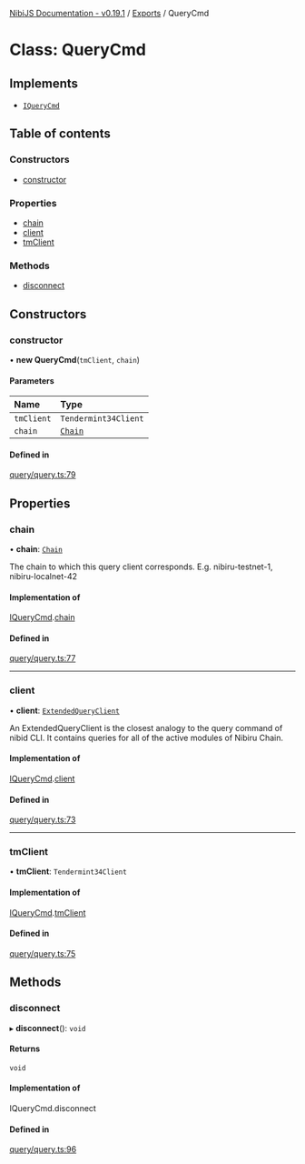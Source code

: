 [NibiJS Documentation - v0.19.1](../intro.md) / [Exports](../modules.md) / QueryCmd

# Class: QueryCmd

## Implements

- [`IQueryCmd`](../interfaces/IQueryCmd.md)

## Table of contents

### Constructors

- [constructor](QueryCmd.md#constructor)

### Properties

- [chain](QueryCmd.md#chain)
- [client](QueryCmd.md#client)
- [tmClient](QueryCmd.md#tmclient)

### Methods

- [disconnect](QueryCmd.md#disconnect)

## Constructors

### constructor

• **new QueryCmd**(`tmClient`, `chain`)

#### Parameters

| Name | Type |
| :------ | :------ |
| `tmClient` | `Tendermint34Client` |
| `chain` | [`Chain`](../interfaces/Chain.md) |

#### Defined in

[query/query.ts:79](https://github.com/NibiruChain/ts-sdk/blob/7fb601c/packages/nibijs/src/query/query.ts#L79)

## Properties

### chain

• **chain**: [`Chain`](../interfaces/Chain.md)

The chain to which this query client corresponds.
E.g. nibiru-testnet-1, nibiru-localnet-42

#### Implementation of

[IQueryCmd](../interfaces/IQueryCmd.md).[chain](../interfaces/IQueryCmd.md#chain)

#### Defined in

[query/query.ts:77](https://github.com/NibiruChain/ts-sdk/blob/7fb601c/packages/nibijs/src/query/query.ts#L77)

___

### client

• **client**: [`ExtendedQueryClient`](../modules.md#extendedqueryclient)

An ExtendedQueryClient is the closest analogy to the query command of nibid CLI.
It contains queries for all of the active modules of Nibiru Chain.

#### Implementation of

[IQueryCmd](../interfaces/IQueryCmd.md).[client](../interfaces/IQueryCmd.md#client)

#### Defined in

[query/query.ts:73](https://github.com/NibiruChain/ts-sdk/blob/7fb601c/packages/nibijs/src/query/query.ts#L73)

___

### tmClient

• **tmClient**: `Tendermint34Client`

#### Implementation of

[IQueryCmd](../interfaces/IQueryCmd.md).[tmClient](../interfaces/IQueryCmd.md#tmclient)

#### Defined in

[query/query.ts:75](https://github.com/NibiruChain/ts-sdk/blob/7fb601c/packages/nibijs/src/query/query.ts#L75)

## Methods

### disconnect

▸ **disconnect**(): `void`

#### Returns

`void`

#### Implementation of

IQueryCmd.disconnect

#### Defined in

[query/query.ts:96](https://github.com/NibiruChain/ts-sdk/blob/7fb601c/packages/nibijs/src/query/query.ts#L96)
